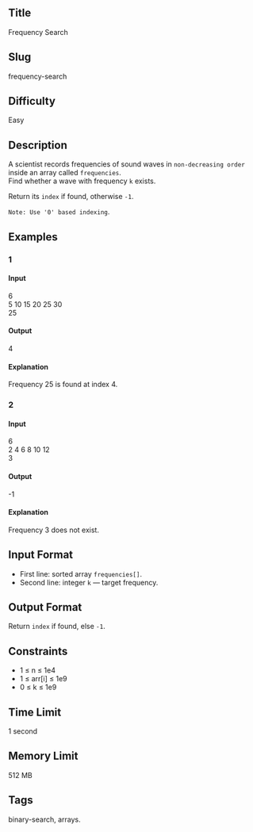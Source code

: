 ## Title

Frequency Search

## Slug

frequency-search

## Difficulty

Easy

## Description

A scientist records frequencies of sound waves in `non-decreasing order` inside an array called `frequencies`.  
Find whether a wave with frequency `k` exists.  

Return its `index` if found, otherwise `-1`.  

`Note: Use '0' based indexing`.

## Examples

### 1

#### Input

6  
5 10 15 20 25 30  
25

#### Output

4

#### Explanation

Frequency 25 is found at index 4.

### 2

#### Input

6  
2 4 6 8 10 12  
3

#### Output

-1

#### Explanation

Frequency 3 does not exist.

## Input Format  

- First line: sorted array `frequencies[]`.  
- Second line: integer `k` — target frequency.

## Output Format  

Return `index` if found, else `-1`.

## Constraints  

- 1 ≤ n ≤ 1e4  
- 1 ≤ arr[i] ≤ 1e9  
- 0 ≤ k ≤ 1e9  

## Time Limit

1 second

## Memory Limit

512 MB

## Tags

binary-search, arrays.
